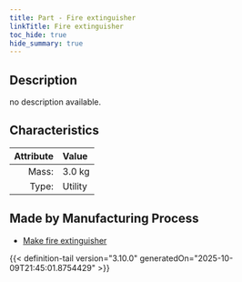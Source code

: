 ```yaml
---
title: Part - Fire extinguisher
linkTitle: Fire extinguisher
toc_hide: true
hide_summary: true
---
```

<!-- This is generated by the MarsSim HelpGenertor, do not edit. -->

## Description
no description available.

## Characteristics

| Attribute      | Value |
|--------:|:------|
|Mass:|3.0 kg|
|Type:|Utility|

## Made by Manufacturing Process

- [Make fire extinguisher](/docs/definitions/process/make-fire-extinguisher)




{{< definition-tail version="3.10.0" generatedOn="2025-10-09T21:45:01.8754429" >}}



